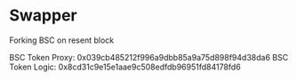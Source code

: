 # Swapper 

Forking BSC on resent block

BSC Token Proxy: 0x039cb485212f996a9dbb85a9a75d898f94d38da6
BSC Token Logic: 0x8cd31c9e15e1aae9c508edfdb96951fd84178fd6
